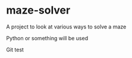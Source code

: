 # maze-solver
A project to look at various ways to solve a maze

Python or something will be used

Git test

